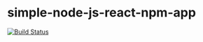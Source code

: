 # simple-node-js-react-npm-app

[![Build Status](http://localhost:8080/buildStatus/icon?job=simple-node-js-react-npm-app)](http://localhost:8080/job/simple-node-js-react-npm-app)


